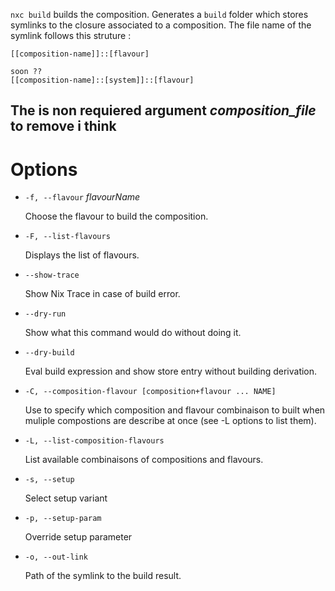 `nxc build` builds the composition. Generates a `build` folder which stores symlinks to the closure associated to a composition. The file name of the symlink follows this struture :

```
[[composition-name]]::[flavour]

soon ??
[[composition-name]::[system]]::[flavour]

```
## The is non requiered argument *composition_file* to remove i think
# Options

- `-f, --flavour` _flavourName_

    Choose the flavour to build the composition.

- `-F, --list-flavours`

    Displays the list of flavours.

- `--show-trace`

    Show Nix Trace in case of build error.

- `--dry-run`

    Show what this command would do without doing it.

- `--dry-build`

    Eval build expression and show store entry without building derivation.

- `-C, --composition-flavour [composition+flavour ... NAME]`

    Use to specify which composition and flavour combinaison to built when muliple compostions are describe at once (see -L options to list them).

- `-L, --list-composition-flavours`

    List available combinaisons of compositions and flavours.

- `-s, --setup`

    Select setup variant

- `-p, --setup-param`

    Override setup parameter

- `-o, --out-link`

    Path of the symlink to the build result.

